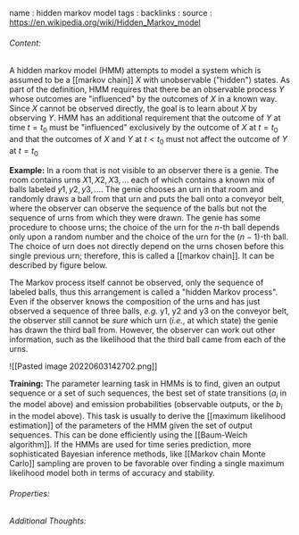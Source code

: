 name : hidden markov model
tags : 
backlinks : 
source : https://en.wikipedia.org/wiki/Hidden_Markov_model

###### Content:
A hidden markov model (HMM)  attempts to model a system which is assumed to be a [[markov chain]] $X$ with unobservable ("hidden") states. As part of the definition, HMM requires that there be an observable process $Y$ whose outcomes are "influenced" by the outcomes of $X$ in a known way. Since $X$ cannot be observed directly, the goal is to learn about $X$ by observing $Y$. HMM has an additional requirement that the outcome of $Y$ at time $t=t_0$ must be "influenced" exclusively by the outcome of $X$ at $t=t_0$ and that the outcomes of $X$ and $Y$ at $t < t_0$ must not affect the outcome of $Y$ at $t=t_0$

**Example:**
In a room that is not visible to an observer there is a genie. The room contains urns $X1, X2, X3, ..$. each of which contains a known mix of balls labeled $y1, y2, y3, ...$. The genie chooses an urn in that room and randomly draws a ball from that urn and puts the ball onto a conveyor belt, where the observer can observe the sequence of the balls but not the sequence of urns from which they were drawn. The genie has some procedure to choose urns; the choice of the urn for the _n_-th ball depends only upon a random number and the choice of the urn for the (_n_ − 1)-th ball. The choice of urn does not directly depend on the urns chosen before this single previous urn; therefore, this is called a [[markov chain]]. It can be described by figure below.

The Markov process itself cannot be observed, only the sequence of labeled balls, thus this arrangement is called a "hidden Markov process". Even if the observer knows the composition of the urns and has just observed a sequence of three balls, _e.g._ y1, y2 and y3 on the conveyor belt, the observer still cannot be _sure_ which urn (_i.e._, at which state) the genie has drawn the third ball from. However, the observer can work out other information, such as the likelihood that the third ball came from each of the urns.

![[Pasted image 20220603142702.png]]

**Training:**
The parameter learning task in HMMs is to find, given an output sequence or a set of such sequences, the best set of state transitions ($a_i$ in the model above) and emission probabilities (observable outputs, or the $b_i$ in the model above). This task is usually to derive the [[maximum likelihood estimation]] of the parameters of the HMM given the set of output sequences. This can be done efficiently using the [[Baum-Weich algorithm]].
If the HMMs are used for time series prediction, more sophisticated Bayesian inference methods, like [[Markov chain Monte Carlo]] sampling are proven to be favorable over finding a single maximum likelihood model both in terms of accuracy and stability.

###### Properties:


###### Additional Thoughts:
